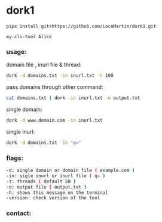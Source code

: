 # dork1

```
pipx install git+https://github.com/LocaMartin/dork1.git
```
```
my-cli-tool Alice
```

### usage:
domain file , inurl file & thread:
```bash
dork -d domains.txt -in inurl.txt -t 100
```
pass domains through other command:
```bash
cat domains.txt | dork -in inurl.txt -o output.txt
```
single domain:
```bash
dork -d www.domain.com -in inurl.txt
```
single inurl:
```bash
dork -d domains.txt -in "q="
```

### flags:

```bash
-d: single domain or domain file ( example.com )
-in: sigle inurl or inurl file ( q= )
-t: threads ( default 50 )
-o: output file ( output.txt )
-h: shows this message on the terminal
-version: check version of the tool
```
### contact:   